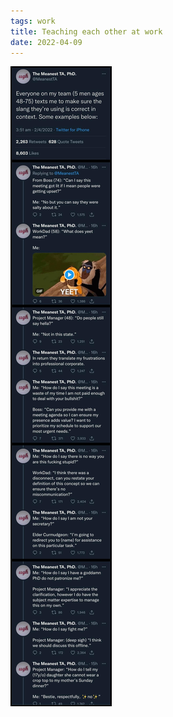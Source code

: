 ```yaml
---
tags: work
title: Teaching each other at work
date: 2022-04-09
---
```


![oldmen](https://raw.githubusercontent.com/muneer78/muneer78.github.io/master/images/oldmen.jpg)
